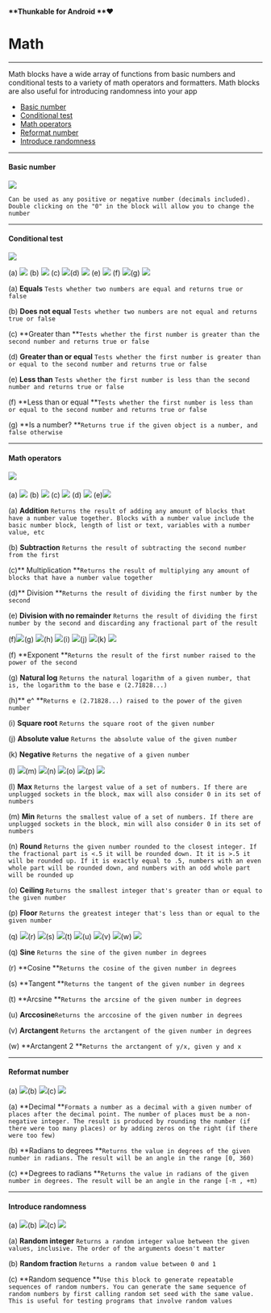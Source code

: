 #### **Thunkable for Android **❤

# Math

---

Math blocks have a wide array of functions from basic numbers and conditional tests to a variety of math operators and formatters. Math blocks are also useful for introducing randomness into your app

* [Basic number](#basic-number)
* [Conditional test](#conditional-test)
* [Math operators](#math-operators)
* [Reformat number](#reformat-number)
* [Introduce randomness](#introduce-randomness)

---

#### Basic number

![](/assets/math-block-1.png)

`Can be used as any positive or negative number (decimals included). Double clicking on the "0" in the block will allow you to change the number`

---

#### Conditional test

![](/assets/math-block-2.png)

\(a\) ![](/assets/math-block-3.png) \(b\) ![](/assets/math-block-4.png) \(c\) ![](/assets/math-block-5.png)\(d\) ![](/assets/math-block-40.png) \(e\) ![](/assets/math-block-7.png) \(f\) ![](/assets/math-block-8.png)\(g\) ![](/assets/math-block-29.png)

\(a\) **Equals** `Tests whether two numbers are equal and returns true or false`

\(b\) **Does not equal** `Tests whether two numbers are not equal and returns true or false`

\(c\) **Greater than **`Tests whether the first number is greater than the second number and returns true or false`

\(d\) **Greater than or equal** `Tests whether the first number is greater than or equal to the second number and returns true or false`

\(e\) **Less than** `Tests whether the first number is less than the second number and returns true or false`

\(f\) **Less than or equal **`Tests whether the first number is less than or equal to the second number and returns true or false`

\(g\) **Is a number? **`Returns true if the given object is a number, and false otherwise`

---

#### Math operators

#### ![](/assets/math-block-9.png)

\(a\) ![](/assets/math-block-10.png) \(b\) ![](/assets/math-block-11.png) \(c\) ![](/assets/math-block-12.png) \(d\) ![](/assets/math-block-13.png) \(e\)![](/assets/math-block-24.png)

\(a\) **Addition** `Returns the result of adding any amount of blocks that have a number value together. Blocks with a number value include the basic number block, length of list or text, variables with a number value, etc`

\(b\) **Subtraction** `Returns the result of subtracting the second number from the first`

\(c\)** Multiplication **`Returns the result of multiplying any amount of blocks that have a number value together`

\(d\)** Division **`Returns the result of dividing the first number by the second`

\(e\) **Division with no remainder** `Returns the result of dividing the first number by the second and discarding any fractional part of the result`

\(f\)![](/assets/math-block-14.png)\(g\) ![](/assets/math-block-22.png)\(h\) ![](/assets/math-block-23.png)\(i\) ![](/assets/math-block-19.png)\(j\) ![](/assets/math-block-20.png)\(k\) ![](/assets/math-block-21.png)

\(f\) **Exponent **`Returns the result of the first number raised to the power of the second`

\(g\) **Natural log** `Returns the natural logarithm of a given number, that is, the logarithm to the base e (2.71828...)`

\(h\)** e^ **`Returns e (2.71828...) raised to the power of the given number`

\(i\) **Square root** `Returns the square root of the given number`

\(j\) **Absolute value** `Returns the absolute value of the given number`

\(k\) **Negative** `Returns the negative of a given number`

\(l\) ![](/assets/math-block-18.png)\(m\) ![](/assets/math-block-25.png)\(n\) ![](/assets/math-block-26.png)\(o\) ![](/assets/math-block-27.png)\(p\) ![](/assets/math-block-41.png)

\(l\) **Max** `Returns the largest value of a set of numbers. If there are unplugged sockets in the block, max will also consider 0 in its set of numbers`

\(m\) **Min** `Returns the smallest value of a set of numbers. If there are unplugged sockets in the block, min will also consider 0 in its set of numbers`

\(n\) **Round** `Returns the given number rounded to the closest integer. If the fractional part is <.5 it will be rounded down. It it is >.5 it will be rounded up. If it is exactly equal to .5, numbers with an even whole part will be rounded down, and numbers with an odd whole part will be rounded up`

\(o\) **Ceiling** `Returns the smallest integer that's greater than or equal to the given number`

\(p\) **Floor** `Returns the greatest integer that's less than or equal to the given number`

\(q\) ![](/assets/math-block-30.png)\(r\) ![](/assets/math-block-31.png)\(s\) ![](/assets/math-block-32.png)\(t\) ![](/assets/math-block-33.png)\(u\) ![](/assets/math-block-34.png)\(v\) ![](/assets/math-block-35.png)\(w\) ![](/assets/math-block-36.png)

\(q\) **Sine** `Returns the sine of the given number in degrees`

\(r\) **Cosine **`Returns the cosine of the given number in degrees`

\(s\) **Tangent **`Returns the tangent of the given number in degrees`

\(t\) **Arcsine **`Returns the arcsine of the given number in degrees`

\(u\) **Arccosine**`Returns the arccosine of the given number in degrees`

\(v\) **Arctangent** `Returns the arctangent of the given number in degrees`

\(w\) **Arctangent 2 **`Returns the arctangent of y/x, given y and x`

---

#### Reformat number

\(a\) ![](/assets/math-block-28.png)\(b\) ![](/assets/math-block-37.png)\(c\) ![](/assets/math-block-38.png)

\(a\) **Decimal **`Formats a number as a decimal with a given number of places after the decimal point. The number of places must be a non-negative integer. The result is produced by rounding the number (if there were too many places) or by adding zeros on the right (if there were too few)`

\(b\) **Radians to degrees **`Returns the value in degrees of the given number in radians. The result will be an angle in the range [0, 360)`

\(c\) **Degrees to radians **`Returns the value in radians of the given number in degrees. The result will be an angle in the range [-π , +π)`

---

#### Introduce randomness

\(a\) ![](/assets/math-block-15.png)\(b\) ![](/assets/math-block-16.png)\(c\) ![](/assets/math-block-17.png)

\(a\) **Random integer**  `Returns a random integer value between the given values, inclusive. The order of the arguments doesn't matter`

\(b\) **Random fraction** `Returns a random value between 0 and 1`

\(c\) **Random sequence **`Use this block to generate repeatable sequences of random numbers. You can generate the same sequence of random numbers by first calling random set seed with the same value. This is useful for testing programs that involve random values`

